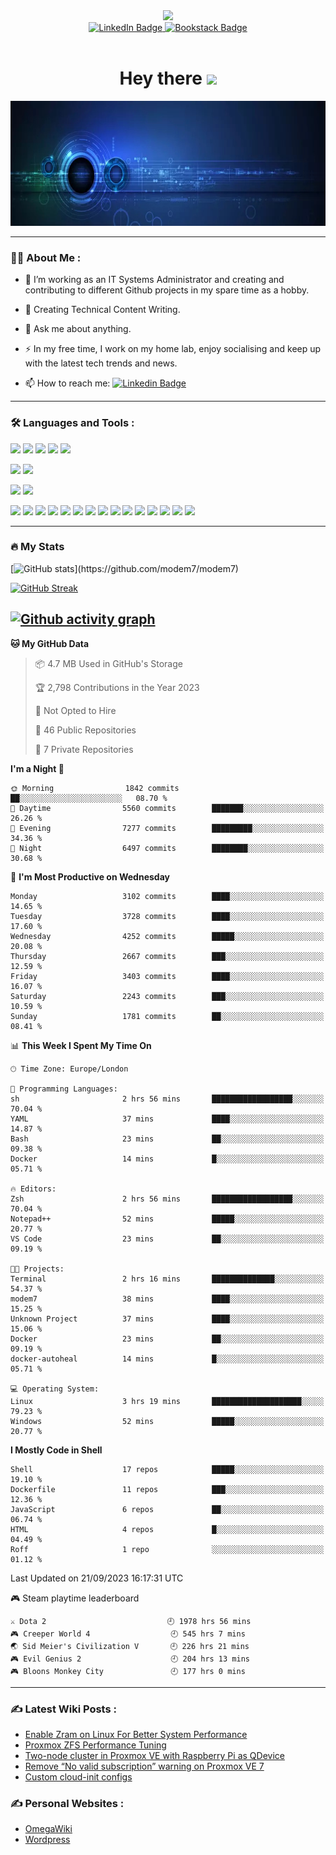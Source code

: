 <div id="header" align="center">
  <img src="https://media.giphy.com/media/f3iwJFOVOwuy7K6FFw/giphy.gif" width="300"/>
<div id="badges">
  <a href="https://www.linkedin.com/in/alexlaneit/">
    <img src="https://img.shields.io/badge/LinkedIn-blue?style=for-the-badge&logo=linkedin&logoColor=white" alt="LinkedIn Badge"/>
  </a>
  <a href="https://modem7.com">
  <img src="https://img.shields.io/badge/Bookstack-blue?style=for-the-badge&logo=BookStack&logoColor=white" alt="Bookstack Badge"/>
  </a>
</div>
  <img src="https://komarev.com/ghpvc/?username=modem7&style=flat-square&color=blue" alt=""/>
<h1>
  Hey there
  <img src="https://media.giphy.com/media/hvRJCLFzcasrR4ia7z/giphy.gif" width="30px"/>
</h1>
</div>

<div align="center">
  <img src="https://github.com/modem7/MiscAssets/blob/master/images/ezgif-6-79e26c05da.jpg" width="800" height="200"/>
</div>

---

### :man_technologist: About Me :
- :telescope: I’m working as an IT Systems Administrator and creating and contributing to different Github projects in my spare time as a hobby.

- :seedling: Creating Technical Content Writing.

- 💬 Ask me about anything.

- :zap: In my free time, I work on my home lab, enjoy socialising and keep up with the latest tech trends and news.

- :mailbox: How to reach me: [![Linkedin Badge](https://img.shields.io/badge/-AlexLaneIT-blue?style=flat&logo=Linkedin&logoColor=white)](https://www.linkedin.com/in/alexlaneit/)

---

### :hammer_and_wrench: Languages and Tools :
![](https://img.shields.io/badge/OS-Centos-informational?style=flat&logo=centos&logoColor=white&color=981e32)
![](https://img.shields.io/badge/OS-Debian-informational?style=flat&logo=debian&logoColor=white&color=981e32)
![](https://img.shields.io/badge/OS-RHEL-informational?style=flat&logo=red-hat&logoColor=white&color=981e32)
![](https://img.shields.io/badge/OS-Ubuntu-informational?style=flat&logo=ubuntu&logoColor=white&color=981e32)
![](https://img.shields.io/badge/OS-Windows-informational?style=flat&logo=windows&logoColor=white&color=981e32)

![](https://img.shields.io/badge/Editor-Notepad++-informational?style=flat&logo=notepadplusplus&logoColor=white&color=981e32)
![](https://img.shields.io/badge/Editor-Visual_Studio_Code-informational?style=flat&logo=visual-studio-code&logoColor=white&color=981e32)


![](https://img.shields.io/badge/Shell-Bash-informational?style=flat&logo=gnu-bash&logoColor=white&color=981e32)
![](https://img.shields.io/badge/Shell-ZSH-informational?style=flat&logo=gnu-bash&logoColor=white&color=981e32)

![](https://img.shields.io/badge/Tools-3CX-informational?style=flat&logoColor=white&color=981e32)
![](https://img.shields.io/badge/Tools-Ansible-informational?style=flat&logo=ansible&logoColor=white&color=981e32)
![](https://img.shields.io/badge/Tools-Arduino-informational?style=flat&logo=arduino&logoColor=white&color=981e32)
![](https://img.shields.io/badge/Tools-Borg-informational?style=flat&logoColor=white&color=981e32)
![](https://img.shields.io/badge/Tools-Docker-informational?style=flat&logo=docker&logoColor=white&color=981e32)
![](https://img.shields.io/badge/Tools-Drone_CI-informational?style=flat&logo=drone&logoColor=white&color=981e32)
![](https://img.shields.io/badge/Tools-Git-informational?style=flat&logo=git&logoColor=white&color=981e32)
![](https://img.shields.io/badge/Tools-Github-informational?style=flat&logo=github&logoColor=white&color=981e32)
![](https://img.shields.io/badge/Tools-Gitlab-informational?style=flat&logo=gitlab&logoColor=white&color=981e32)
![](https://img.shields.io/badge/Tools-Jira-informational?style=flat&logo=jira&logoColor=white&color=981e32)
![](https://img.shields.io/badge/Tools-Kanban-informational?style=flat&logoColor=white&color=981e32)
![](https://img.shields.io/badge/Tools-Nginx-informational?style=flat&logo=nginx&logoColor=white&color=981e32)
![](https://img.shields.io/badge/Tools-Raspberry_Pi-informational?style=flat&logo=raspberry-pi&logoColor=white&color=981e32)
![](https://img.shields.io/badge/Tools-Snyk-informational?style=flat&logo=snyk&logoColor=white&color=981e32)
![](https://img.shields.io/badge/Tools-Traefik-informational?style=flat&logo=traefikmesh&logoColor=white&color=981e32)

---

### :fire: My Stats
[![GitHub stats](https://github-readme-stats.vercel.app/api?username=modem7&show_icons=true&theme=codeSTACKr&count_private=true")](https://github.com/modem7/modem7)

[![GitHub Streak](https://streak-stats.demolab.com?user=modem7&theme=elegant&hide_border=true&date_format=j%20M%5B%20Y%5D&background=DD272700)](https://git.io/streak-stats)

[![Github activity graph](https://github-readme-activity-graph.cyclic.app/graph?username=modem7&theme=elegant&custom_title=Contribution%20Graph&hide_border=true&bg_color=%20)](https://github.com/modem7/modem7)
---

<!--START_SECTION:waka-->
**🐱 My GitHub Data** 

> 📦 4.7 MB Used in GitHub's Storage 
 > 
> 🏆 2,798 Contributions in the Year 2023
 > 
> 🚫 Not Opted to Hire
 > 
> 📜 46 Public Repositories 
 > 
> 🔑 7 Private Repositories 
 > 
**I'm a Night 🦉** 

```text
🌞 Morning                1842 commits        ██░░░░░░░░░░░░░░░░░░░░░░░   08.70 % 
🌆 Daytime                5560 commits        ███████░░░░░░░░░░░░░░░░░░   26.26 % 
🌃 Evening                7277 commits        █████████░░░░░░░░░░░░░░░░   34.36 % 
🌙 Night                  6497 commits        ████████░░░░░░░░░░░░░░░░░   30.68 % 
```
📅 **I'm Most Productive on Wednesday** 

```text
Monday                   3102 commits        ████░░░░░░░░░░░░░░░░░░░░░   14.65 % 
Tuesday                  3728 commits        ████░░░░░░░░░░░░░░░░░░░░░   17.60 % 
Wednesday                4252 commits        █████░░░░░░░░░░░░░░░░░░░░   20.08 % 
Thursday                 2667 commits        ███░░░░░░░░░░░░░░░░░░░░░░   12.59 % 
Friday                   3403 commits        ████░░░░░░░░░░░░░░░░░░░░░   16.07 % 
Saturday                 2243 commits        ███░░░░░░░░░░░░░░░░░░░░░░   10.59 % 
Sunday                   1781 commits        ██░░░░░░░░░░░░░░░░░░░░░░░   08.41 % 
```


📊 **This Week I Spent My Time On** 

```text
🕑︎ Time Zone: Europe/London

💬 Programming Languages: 
sh                       2 hrs 56 mins       ██████████████████░░░░░░░   70.04 % 
YAML                     37 mins             ████░░░░░░░░░░░░░░░░░░░░░   14.87 % 
Bash                     23 mins             ██░░░░░░░░░░░░░░░░░░░░░░░   09.38 % 
Docker                   14 mins             █░░░░░░░░░░░░░░░░░░░░░░░░   05.71 % 

🔥 Editors: 
Zsh                      2 hrs 56 mins       ██████████████████░░░░░░░   70.04 % 
Notepad++                52 mins             █████░░░░░░░░░░░░░░░░░░░░   20.77 % 
VS Code                  23 mins             ██░░░░░░░░░░░░░░░░░░░░░░░   09.19 % 

🐱‍💻 Projects: 
Terminal                 2 hrs 16 mins       ██████████████░░░░░░░░░░░   54.37 % 
modem7                   38 mins             ████░░░░░░░░░░░░░░░░░░░░░   15.25 % 
Unknown Project          37 mins             ████░░░░░░░░░░░░░░░░░░░░░   15.06 % 
Docker                   23 mins             ██░░░░░░░░░░░░░░░░░░░░░░░   09.19 % 
docker-autoheal          14 mins             █░░░░░░░░░░░░░░░░░░░░░░░░   05.71 % 

💻 Operating System: 
Linux                    3 hrs 19 mins       ████████████████████░░░░░   79.23 % 
Windows                  52 mins             █████░░░░░░░░░░░░░░░░░░░░   20.77 % 
```

**I Mostly Code in Shell** 

```text
Shell                    17 repos            █████░░░░░░░░░░░░░░░░░░░░   19.10 % 
Dockerfile               11 repos            ███░░░░░░░░░░░░░░░░░░░░░░   12.36 % 
JavaScript               6 repos             ██░░░░░░░░░░░░░░░░░░░░░░░   06.74 % 
HTML                     4 repos             █░░░░░░░░░░░░░░░░░░░░░░░░   04.49 % 
Roff                     1 repo              ░░░░░░░░░░░░░░░░░░░░░░░░░   01.12 % 
```




 Last Updated on 21/09/2023 16:17:31 UTC
<!--END_SECTION:waka-->

<!-- steam-box start -->
🎮 Steam playtime leaderboard
```text
⚔️ Dota 2                           🕘 1978 hrs 56 mins
🎮 Creeper World 4                  🕘 545 hrs 7 mins
🌏 Sid Meier's Civilization V       🕘 226 hrs 21 mins
🎮 Evil Genius 2                    🕘 204 hrs 13 mins
🎮 Bloons Monkey City               🕘 177 hrs 0 mins
```
<!-- Powered by https://github.com/YouEclipse/steam-box . -->
<!-- steam-box end -->

---

### :writing_hand: Latest Wiki Posts :
<!-- BLOG-POST-LIST:START -->
- [Enable Zram on Linux For Better System Performance](https://www.modem7.com/books/general-linux-administration/page/enable-zram-on-linux-for-better-system-performance)
- [Proxmox ZFS Performance Tuning](https://www.modem7.com/books/proxmox-setup/page/proxmox-zfs-performance-tuning)
- [Two-node cluster in Proxmox VE with Raspberry Pi as QDevice](https://www.modem7.com/books/proxmox-setup/page/two-node-cluster-in-proxmox-ve-with-raspberry-pi-as-qdevice)
- [Remove “No valid subscription” warning on Proxmox VE 7](https://www.modem7.com/books/proxmox-setup/page/remove-no-valid-subscription-warning-on-proxmox-ve-7)
- [Custom cloud-init configs](https://www.modem7.com/books/scripts/page/custom-cloud-init-configs)
<!-- BLOG-POST-LIST:END -->

### :writing_hand: Personal Websites :
- [OmegaWiki](https://modem7.com)
- [Wordpress](https://modem7.wordpress.com)
